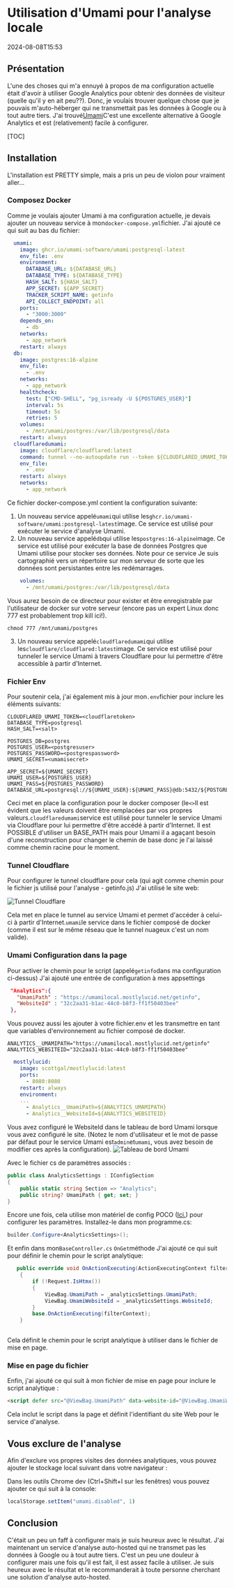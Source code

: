 # Utilisation d'Umami pour l'analyse locale

<!--category-- ASP.NET, Umami -->
<datetime class="hidden">2024-08-08T15:53</datetime>

## Présentation

L'une des choses qui m'a ennuyé à propos de ma configuration actuelle était d'avoir à utiliser Google Analytics pour obtenir des données de visiteur (quelle qu'il y en ait peu??). Donc, je voulais trouver quelque chose que je pouvais m'auto-héberger qui ne transmettait pas les données à Google ou à tout autre tiers. J'ai trouvé[Umami](https://umami.is/)C'est une excellente alternative à Google Analytics et est (relativement) facile à configurer.

[TOC]

## Installation

L'installation est PRETTY simple, mais a pris un peu de violon pour vraiment aller...

### Composez Docker

Comme je voulais ajouter Umami à ma configuration actuelle, je devais ajouter un nouveau service à mon`docker-compose.yml`fichier. J'ai ajouté ce qui suit au bas du fichier:

```yaml
  umami:
    image: ghcr.io/umami-software/umami:postgresql-latest
    env_file: .env
    environment:
      DATABASE_URL: ${DATABASE_URL}
      DATABASE_TYPE: ${DATABASE_TYPE}
      HASH_SALT: ${HASH_SALT}
      APP_SECRET: ${APP_SECRET}
      TRACKER_SCRIPT_NAME: getinfo
      API_COLLECT_ENDPOINT: all
    ports:
      - "3000:3000"
    depends_on:
      - db
    networks:
      - app_network
    restart: always
  db:
    image: postgres:16-alpine
    env_file:
      - .env
    networks:
      - app_network
    healthcheck:
      test: ["CMD-SHELL", "pg_isready -U ${POSTGRES_USER}"]
      interval: 5s
      timeout: 5s
      retries: 5
    volumes:
      - /mnt/umami/postgres:/var/lib/postgresql/data
    restart: always
  cloudflaredumami:
    image: cloudflare/cloudflared:latest
    command: tunnel --no-autoupdate run --token ${CLOUDFLARED_UMAMI_TOKEN}
    env_file:
      - .env
    restart: always
    networks:
      - app_network


```

Ce fichier docker-compose.yml contient la configuration suivante:

1. Un nouveau service appelé`umami`qui utilise les`ghcr.io/umami-software/umami:postgresql-latest`image. Ce service est utilisé pour exécuter le service d'analyse Umami.
2. Un nouveau service appelé`db`qui utilise les`postgres:16-alpine`image. Ce service est utilisé pour exécuter la base de données Postgres que Umami utilise pour stocker ses données.
   Note pour ce service Je suis cartographié vers un répertoire sur mon serveur de sorte que les données sont persistantes entre les redémarrages.

```yaml
    volumes:
      - /mnt/umami/postgres:/var/lib/postgresql/data
```

Vous aurez besoin de ce directeur pour exister et être enregistrable par l'utilisateur de docker sur votre serveur (encore pas un expert Linux donc 777 est probablement trop kill ici!).

```shell
chmod 777 /mnt/umami/postgres
```

3. Un nouveau service appelé`cloudflaredumami`qui utilise les`cloudflare/cloudflared:latest`image. Ce service est utilisé pour tunneler le service Umami à travers Cloudflare pour lui permettre d'être accessible à partir d'Internet.

### Fichier Env

Pour soutenir cela, j'ai également mis à jour mon`.env`fichier pour inclure les éléments suivants:

```shell
CLOUDFLARED_UMAMI_TOKEN=<cloudflaretoken>
DATABASE_TYPE=postgresql
HASH_SALT=<salt>

POSTGRES_DB=postgres
POSTGRES_USER=<postgresuser>
POSTGRES_PASSWORD=<postgrespassword>
UMAMI_SECRET=<umamisecret>

APP_SECRET=${UMAMI_SECRET}
UMAMI_USER=${POSTGRES_USER}
UMAMI_PASS=${POSTGRES_PASSWORD}
DATABASE_URL=postgresql://${UMAMI_USER}:${UMAMI_PASS}@db:5432/${POSTGRES_DB}
```

Ceci met en place la configuration pour le docker composer (le`<>`Il est évident que les valeurs doivent être remplacées par vos propres valeurs.`cloudflaredumami`service est utilisé pour tunneler le service Umami via Cloudflare pour lui permettre d'être accédé à partir d'Internet. Il est POSSIBLE d'utiliser un BASE_PATH mais pour Umami il a agaçant besoin d'une reconstruction pour changer le chemin de base donc je l'ai laissé comme chemin racine pour le moment.

### Tunnel Cloudflare

Pour configurer le tunnel cloudflare pour cela (qui agit comme chemin pour le fichier js utilisé pour l'analyse - getinfo.js) J'ai utilisé le site web:

![Tunnel Cloudflare](umamisetup.png)

Cela met en place le tunnel au service Umami et permet d'accéder à celui-ci à partir d'Internet.`umami`le service dans le fichier composé de docker (comme il est sur le même réseau que le tunnel nuageux c'est un nom valide).

### Umami Configuration dans la page

Pour activer le chemin pour le script (appelé`getinfo`dans ma configuration ci-dessus) J'ai ajouté une entrée de configuration à mes appsettings

```json
 "Analytics":{
   "UmamiPath" : "https://umamilocal.mostlylucid.net/getinfo",
   "WebsiteId" : "32c2aa31-b1ac-44c0-b8f3-ff1f50403bee"
 },
```

Vous pouvez aussi les ajouter à votre fichier.env et les transmettre en tant que variables d'environnement au fichier composé de docker.

```shell
ANALYTICS__UMAMIPATH="https://umamilocal.mostlylucid.net/getinfo"
ANALYTICS_WEBSITEID="32c2aa31-b1ac-44c0-b8f3-ff1f50403bee"
```

```yaml
  mostlylucid:
    image: scottgal/mostlylucid:latest
    ports:
      - 8080:8080
    restart: always
    environment:
    ...
      - Analytics__UmamiPath=${ANALYTICS_UMAMIPATH}
      - Analytics__WebsiteId=${ANALYTICS_WEBSITEID}
```

Vous avez configuré le WebsiteId dans le tableau de bord Umami lorsque vous avez configuré le site. (Notez le nom d'utilisateur et le mot de passe par défaut pour le service Umami est`admin`et`umami`, vous avez besoin de modifier ces après la configuration).
![Tableau de bord Umami](umamiaddwebsite.png)

Avec le fichier cs de paramètres associés :

```csharp
public class AnalyticsSettings : IConfigSection
{
    public static string Section => "Analytics";
    public string? UmamiPath { get; set; }
}
```

Encore une fois, cela utilise mon matériel de config POCO ([Ici.](/blog/addingidentityfreegoogleauth#configuring-google-auth-with-poco)) pour configurer les paramètres.
Installez-le dans mon programme.cs:

```csharp
builder.Configure<AnalyticsSettings>();
```

Et enfin dans mon`BaseController.cs` `OnGet`méthode J'ai ajouté ce qui suit pour définir le chemin pour le script analytique:

```csharp
   public override void OnActionExecuting(ActionExecutingContext filterContext)
    {
        if (!Request.IsHtmx())
        {
            ViewBag.UmamiPath = _analyticsSettings.UmamiPath;
            ViewBag.UmamiWebsiteId = _analyticsSettings.WebsiteId;
        }
        base.OnActionExecuting(filterContext);
    }
    
```

Cela définit le chemin pour le script analytique à utiliser dans le fichier de mise en page.

### Mise en page du fichier

Enfin, j'ai ajouté ce qui suit à mon fichier de mise en page pour inclure le script analytique :

```html
<script defer src="@ViewBag.UmamiPath" data-website-id="@ViewBag.UmamiWebsiteId"></script>
```

Cela inclut le script dans la page et définit l'identifiant du site Web pour le service d'analyse.

## Vous exclure de l'analyse

Afin d'exclure vos propres visites des données analytiques, vous pouvez ajouter le stockage local suivant dans votre navigateur :

Dans les outils Chrome dev (Ctrl+Shift+I sur les fenêtres) vous pouvez ajouter ce qui suit à la console:

```javascript
localStorage.setItem("umami.disabled", 1)
```

## Conclusion

C'était un peu un faff à configurer mais je suis heureux avec le résultat. J'ai maintenant un service d'analyse auto-hosted qui ne transmet pas les données à Google ou à tout autre tiers. C'est un peu une douleur à configurer mais une fois qu'il est fait, il est assez facile à utiliser. Je suis heureux avec le résultat et le recommanderait à toute personne cherchant une solution d'analyse auto-hosted.